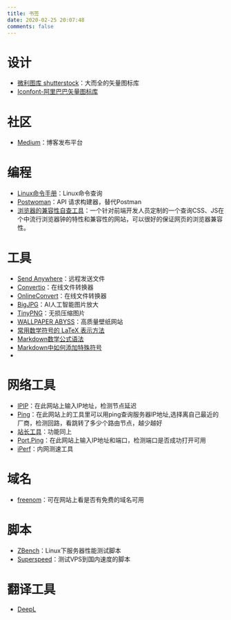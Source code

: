 ```yaml
---
title: 书签
date: 2020-02-25 20:07:48
comments: false
---
```


# 设计
- [微利图库 shutterstock](https://www.shutterstock.com/)：大而全的矢量图标库
- [Iconfont-阿里巴巴矢量图标库](https://www.iconfont.cn/)

# 社区
- [Medium](https://medium.com/)：博客发布平台

# 编程
- [Linux命令手册](https://man.linuxde.net/)：Linux命令查询
- [Postwoman](https://postwoman.io/)：API 请求构建器，替代Postman
- [浏览器的兼容性自查工具](https://caniuse.com/)：一个针对前端开发人员定制的一个查询CSS、JS在个中流行浏览器钟的特性和兼容性的网站，可以很好的保证网页的浏览器兼容性。

# 工具

- [Send Anywhere](https://send-anywhere.com/)：远程发送文件
- [Convertio](https://convertio.co/zh/)：在线文件转换器
- [OnlineConvert](https://cn.onlineconvert.com/)：在线文件转换器
- [BigJPG](https://bigjpg.com/zh)：AI人工智能图片放大
- [TinyPNG](https://tinypng.com/)：无损压缩图片
- [WALLPAPER ABYSS](https://wall.alphacoders.com/)：高质量壁纸网站
- [常用数学符号的 LaTeX 表示方法](http://mohu.org/info/symbols/symbols.htm)
- [Markdown数学公式语法](https://www.jianshu.com/p/e74eb43960a1)
- [Markdown中如何添加特殊符号](https://www.cnblogs.com/carious/p/10052160.html)
- 
# 网络工具

- [IPIP](https://www.ipip.net/)：在此网站上输入IP地址，检测节点延迟
- [Ping](https://www.ping.pe/)：在此网站上的工具里可以用ping查询服务器IP地址,选择离自己最近的厂商，检测回路，看跳转了多少个路由节点，越少越好
- [站长工具](http://ping.chinaz.com/)：功能同上
- [Port.Ping](https://port.ping.pe/)：在此网站上输入IP地址和端口，检测端口是否成功打开可用
- [iPerf](https://iperf.fr/)：内网测速工具

# 域名
- [freenom](https://www.freenom.com/)：可在网站上看是否有免费的域名可用

# 脚本

- [ZBench](https://www.bwgblog.net/zbench.html)：Linux下服务器性能测试脚本
- [Superspeed](https://www.bwgblog.net/superspeed-sh.html)：测试VPS到国内速度的脚本

# 翻译工具
- [DeepL](https://www.deepl.com/)
